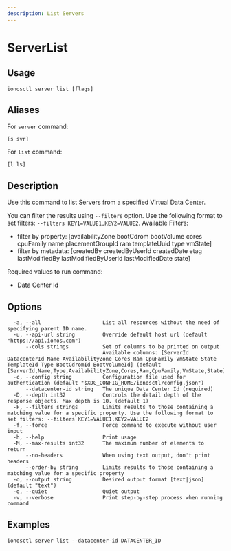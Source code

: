 ```yaml
---
description: List Servers
---
```


# ServerList

## Usage

```text
ionosctl server list [flags]
```

## Aliases

For `server` command:

```text
[s svr]
```

For `list` command:

```text
[l ls]
```

## Description

Use this command to list Servers from a specified Virtual Data Center.

You can filter the results using `--filters` option. Use the following format to set filters: `--filters KEY1=VALUE1,KEY2=VALUE2`.
Available Filters:
* filter by property: [availabilityZone bootCdrom bootVolume cores cpuFamily name placementGroupId ram templateUuid type vmState]
* filter by metadata: [createdBy createdByUserId createdDate etag lastModifiedBy lastModifiedByUserId lastModifiedDate state]

Required values to run command:

* Data Center Id

## Options

```text
  -a, --all                    List all resources without the need of specifying parent ID name.
  -u, --api-url string         Override default host url (default "https://api.ionos.com")
      --cols strings           Set of columns to be printed on output 
                               Available columns: [ServerId DatacenterId Name AvailabilityZone Cores Ram CpuFamily VmState State TemplateId Type BootCdromId BootVolumeId] (default [ServerId,Name,Type,AvailabilityZone,Cores,Ram,CpuFamily,VmState,State])
  -c, --config string          Configuration file used for authentication (default "$XDG_CONFIG_HOME/ionosctl/config.json")
      --datacenter-id string   The unique Data Center Id (required)
  -D, --depth int32            Controls the detail depth of the response objects. Max depth is 10. (default 1)
  -F, --filters strings        Limits results to those containing a matching value for a specific property. Use the following format to set filters: --filters KEY1=VALUE1,KEY2=VALUE2
  -f, --force                  Force command to execute without user input
  -h, --help                   Print usage
  -M, --max-results int32      The maximum number of elements to return
      --no-headers             When using text output, don't print headers
      --order-by string        Limits results to those containing a matching value for a specific property
  -o, --output string          Desired output format [text|json] (default "text")
  -q, --quiet                  Quiet output
  -v, --verbose                Print step-by-step process when running command
```

## Examples

```text
ionosctl server list --datacenter-id DATACENTER_ID
```

